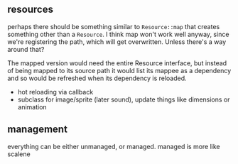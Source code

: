 
resources
---------

perhaps there should be something similar to `Resource::map` that creates something other than a `Resource`.  I think map won't work well anyway, since we're registering the path, which will get overwritten.  Unless there's a way around that?

The mapped version would need the entire Resource interface, but instead of being mapped to its source path it would list its mappee as a dependency and so would be refreshed when its dependency is reloaded.

- hot reloading via callback
- subclass for image/sprite (later sound), update things like dimensions or animation



management
----------

everything can be either unmanaged, or managed.  managed is more like scalene